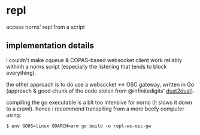 # repl

access norns' repl from a script

## implementation details

i couldn't make cqueue & COPAS-based websocket client work reliably withinh a norns script (especially the listening that tends to block everything).

the other approach is to do use a websocket <-> OSC gateway, written in Go (approach & good chunk of the code stolen from @infinitedigits' [dust2dust](https://github.com/schollz/dust2dust)).

compiling the go executable is a bit too intensive for norns (it slows it down to a crawl). hence i recommend transpiling from a more beefy computer using:

    $ env GOOS=linux GOARCH=arm go build -o repl-ws-osc-gw
